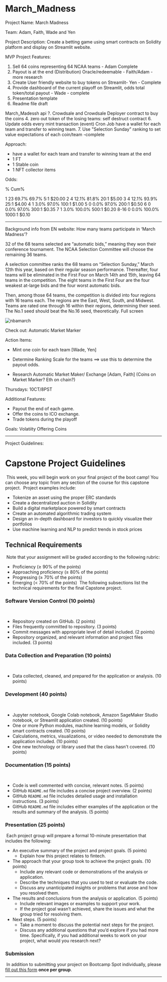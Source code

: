 # March_Madness
Project Name: March Madness

Team: Adam, Faith, Wade and Yen

Project Description: Create a betting game using smart contracts on Solidity platform and display on Streamlit website.

MVP Project Features: 
1. Sell 64 coins representing 64 NCAA teams - Adam Complete
2. Payout is at the end (Distribution) Oracle/redeemable - Faith/Adam - more research
3. Create User friendly website to buy tokens on Streamlit- Yen - Complete
4. Provide dashboard of the current playoff on Streamlit, odds total token/total payout - Wade - complete
5. Presentation template
6. Readme file draft

March_Madessh api
?. Crowdsale and Crowdsale Deployer contract to buy the coins
4. zero out token of the losing teams: self destruct contract
6. Update odds every mint transaction (event) Cron Job
have a wallet for each team and transfer to winning team.
7. Use "Selection Sunday" ranking to set value expectations of each coin/team -complete

Approach:
- have a wallet for each team and transfer to winning team at the end
- 1 FT
- 1 Stable coin
- 1 NFT collector items

Odds:

%	Cum%			
						
1	23	69.7%	69.7%		5:1	 $20.00
2	4	12.1%	81.8%		20:1	 $5.00
3	4	12.1%	93.9%		25:1	 $4.00
4	1	3.0%	97.0%		100:1	 $1.00
5	0	0.0%	97.0%		200:1	 $0.50
6	0	0.0%	97.0%		300:1	 $0.35
7	1	3.0%	100.0%		500:1	 $0.20
8-16	0	0.0%	100.0%		1000:1	 $0.10

-----------------------------------------------------------------------------------
Background info from EN website:
How many teams participate in ‘March Madness’?

32 of the 68 teams selected are “automatic bids,” meaning they won their conference tournament. The NCAA Selection Committee will choose the remaining 36 teams.

A selection committee ranks the 68 teams on “Selection Sunday,” March 12th this year, based on their regular season performance. Thereafter, four teams will be eliminated in the First Four on March 14th and 15th, leaving 64 teams in the competition. The eight teams in the First Four are the four weakest at-large bids and the four worst automatic bids.

Then, among those 64 teams, the competition is divided into four regions with 16 teams each. The regions are the East, West, South, and Midwest. Teams are rated one through 16 within their regions, determining their seed. The No.1 seed should beat the No.16 seed, theoretically.
Full screen

![nbamarch](https://en.as.com/ncaa/how-many-teams-are-in-march-madness-how-are-teams-selected-n/)



Check out: 
Automatic Market Marker

Action Items:
- Mint one coin for each team [Wade, Yen]
- Determine Ranking Scale for the teams ==> use this to determine the payout odds.

- Research Automatic Market Maker/ Exchange [Adam, Faith]
(Coins on Market Marker? Eth on chain?)


Thursdays:  10CT/8PST

Additional Features:
* Payout the end of each game. 
* Offer the coins to ICO exchange.
* Trade tokens during the playoff

Goals: 
Volatiity 
Offering Coins


---------------------------------------------------------------------------------------------------------
Project Guidelines: 
# Capstone Project Guidelines
​
This week, you will begin work on your final project of the boot camp! You can choose any topic from any section of the course for this capstone project.
​
Project examples include:
​
* Tokenize an asset using the proper ERC standards
* Create a decentralized auction in Solidity
* Build a digital marketplace powered by smart contracts
* Create an automated algorithmic trading system
* Design an in-depth dashboard for investors to quickly visualize their portfolios
* Use machine learning and NLP to predict trends in stock prices
​
## Technical Requirements
​
Note that your assignment will be graded according to the following rubric:
​
* Proficiency (&ge; 90% of the points)
​
* Approaching proficiency (&ge; 80% of the points)
​
* Progressing (&ge; 70% of the points)
​
* Emerging (&lt; 70% of the points)
​
The following subsections list the technical requirements for the final Capstone project.
​
### Software Version Control (10 points)
​
* Repository created on GitHub. (2 points)
​
* Files frequently committed to repository. (3 points)
​
* Commit messages with appropriate level of detail included. (2 points)
​
* Repository organized, and relevant information and project files included. (3 points)
​
### Data Collection and Preparation (10 points)
​
* Data collected, cleaned, and prepared for the application or analysis. (10 points)
​
### Development  (40 points)
​
* Jupyter notebook, Google Colab notebook, Amazon SageMaker Studio notebook, or Streamlit application created. (10 points)
​
* One or more Python modules, machine learning models, or Solidity smart contracts created. (10 points)
​
* Calculations, metrics, visualizations, or video needed to demonstrate the application included. (10 points)
​
* One new technology or library used that the class hasn't covered. (10 points)
​
### Documentation (15 points)
​
* Code is well commented with concise, relevant notes. (5 points)
​
* GitHub `README.md` file includes a concise project overview. (2 points)
​
* GitHub `README.md` file includes detailed usage and installation instructions. (3 points)
​
* GitHub `README.md` file includes either examples of the application or the results and summary of the analysis. (5 points)
​
### Presentation (25 points)
​
Each project group will prepare a formal 10-minute presentation that includes the following:
​
* An executive summary of the project and project goals. (5 points)
​
    * Explain how this project relates to fintech.
​
* The approach that your group took to achieve the project goals. (10 points)
​
    * Include any relevant code or demonstrations of the analysis or application.
​
    * Describe the techniques that you used to test or evaluate the code.
​
    * Discuss any unanticipated insights or problems that arose and how you resolved them.
​
* The results and conclusions from the analysis or application. (5 points)
​
    * Include relevant images or examples to support your work.
​
    * If the project goal wasn’t achieved, share the issues and what the group tried for resolving them.
​
* Next steps. (5 points)
​
    * Take a moment to discuss the potential next steps for the project.
​
    * Discuss any additional questions that you’d explore if you had more time. Specifically, if you had additional weeks to work on your project, what would you research next?
​
### Submission
​
In addition to submitting your project on Bootcamp Spot individually, please [fill out this form](https://forms.gle/CBk5tyy4sSsGN8k38) **once per group**.
​
- - -
